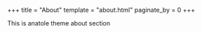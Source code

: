 +++
title = "About"
template = "about.html"
paginate_by = 0
+++

This is anatole theme about section